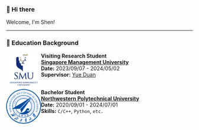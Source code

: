 ### 👋 Hi there 
<p> Welcome, I'm Shen!<p>


<!--
<p align="center">
  <img height="200px" src="https://github-readme-stats.vercel.app/api?username=null1024-ws&show_icons=true&theme=radical" />
</p>

<p align="center">
  <br><br>
  <strong>⚡ Check out my work below! </strong>
  <br><br>
</p>
-->
---
### 📖 Education Background

<img align="left" height="94px" width="94px" src="./pic/smu.png"/>

**Visiting Research Student** \
[**Singapore Management University**](https://www.smu.edu.sg/)  
**Date:** 2023/09/07 - 2024/05/02     
**Supervisor:** [Yue Duan](https://yueduan.github.io/)\
<br/>


<img align="left" height="94px" width="94px" src="./pic/nwpu.png"/>

**Bachelor Student** \
[**Northwestern Polytechnical University**](https://www.nwpu.edu.cn/) \
**Date:** 2020/09/01 - 2024/07/01 \
**Skills:** `C/C++`, `Python`, `etc.`\
<br/>





<!--
**Hckrinston/Hckrinston** is a ✨ _special_ ✨ repository because its `README.md` (this file) appears on your GitHub profile.

Here are some ideas to get you started:

- 🔭 I’m currently working on ...
- 🌱 I’m currently learning ...
- 👯 I’m looking to collaborate on ...
- 🤔 I’m looking for help with ...
- 💬 Ask me about ...
- 📫 How to reach me: ...
- 😄 Pronouns: ...
- ⚡ Fun fact: ...
-->
